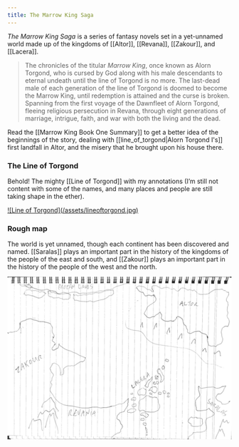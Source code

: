 ```yaml
---
title: The Marrow King Saga
---
```


_The Marrow King Saga_ is a series of fantasy novels set in a yet-unnamed world made up of the kingdoms of [[Altor]], [[Revana]], [[Zakour]], and [[Lacera]].

> The chronicles of the titular _Marrow King_, once known as Alorn Torgond, who is cursed by God along with his male descendants to eternal undeath until the line of Torgond is no more. The last-dead male of each generation of the line of Torgond is doomed to become the Marrow King, until redemption is attained and the curse is broken. Spanning from the first voyage of the Dawnfleet of Alorn Torgond, fleeing religious persecution in Revana, through eight generations of marriage, intrigue, faith, and war with both the living and the dead.

Read the [[Marrow King Book One Summary]] to get a better idea of the beginnings of the story, dealing with [[line_of_torgond|Alorn Torgond I's]] first landfall in Altor, and the misery that he brought upon his house there.

### The Line of Torgond

Behold! The mighty [[Line of Torgond]] with my annotations (I’m still not content with some of the names, and many places and people are still taking shape in the ether).

<a href="/assets/lineoftorgond.jpg" class="img-link">
![Line of Torgond](/assets/lineoftorgond.jpg)
</a>

### Rough map

The world is yet unnamed, though each continent has been discovered and named. [[Saralas]] plays an important part in the history of the kingdoms of the people of the east and south, and [[Zakour]] plays an important part in the history of the people of the west and the north.

![Rough map of the world of the Marrow King](/assets/rough_map_marrow_king.png)
